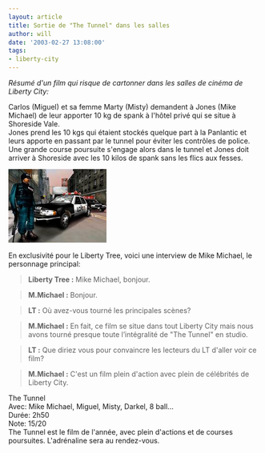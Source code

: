 ```yaml
---
layout: article
title: Sortie de "The Tunnel" dans les salles
author: will
date: '2003-02-27 13:08:00'
tags:
- liberty-city
---
```


_Résumé d'un film qui risque de cartonner dans les salles de cinéma de Liberty City:_

Carlos (Miguel) et sa femme Marty (Misty) demandent à Jones (Mike Michael) de leur apporter 10 kg de spank à l'hôtel privé qui se situe à Shoreside Vale.  
Jones prend les 10 kgs qui étaient stockés quelque part à la Panlantic et leurs apporte en passant par le tunnel pour éviter les contrôles de police. Une grande course poursuite s'engage alors dans le tunnel et Jones doit arriver à Shoreside avec les 10 kilos de spank sans les flics aux fesses.

![](/content/images/2016/07/ss3_t-jpg.JPG)

En exclusivité pour le Liberty Tree, voici une interview de Mike Michael, le personnage principal:

> **Liberty Tree :** Mike Michael, bonjour.

> **M.Michael :** Bonjour.

> **LT :** Où avez-vous tourné les principales scènes?

> **M.Michael :** En fait, ce film se situe dans tout Liberty City mais nous avons tourné presque toute l’intégralité de "The Tunnel" en studio.

> **LT :** Que diriez vous pour convaincre les lecteurs du LT d'aller voir ce film?

> **M.Michael :** C'est un film plein d'action avec plein de célébrités de Liberty City.

The Tunnel  
Avec: Mike Michael, Miguel, Misty, Darkel, 8 ball...  
Durée: 2h50  
Note: 15/20  
The Tunnel est le film de l'année, avec plein d'actions et de courses poursuites. L'adrénaline sera au rendez-vous.

<!--kg-card-end: markdown-->
